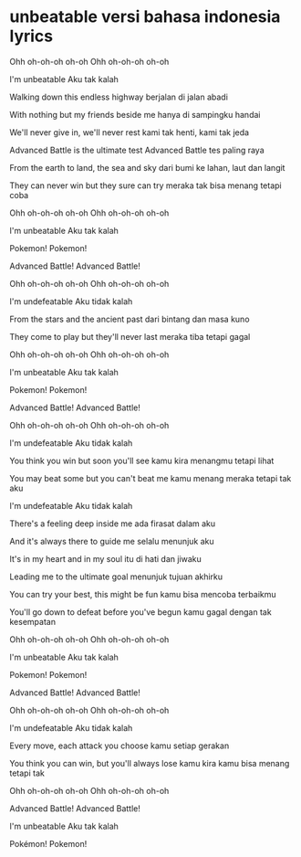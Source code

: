 # unbeatable versi bahasa indonesia lyrics

Ohh oh-oh-oh oh-oh
Ohh oh-oh-oh oh-oh

I'm unbeatable
Aku tak kalah

Walking down this endless highway
berjalan di jalan abadi

With nothing but my friends beside me
hanya di sampingku handai

We'll never give in, we'll never rest
kami tak henti, kami tak jeda

Advanced Battle is the ultimate test
Advanced Battle tes paling raya

From the earth to land, the sea and sky
dari bumi ke lahan, laut dan langit

They can never win but they sure can try
meraka tak bisa menang tetapi coba

Ohh oh-oh-oh oh-oh
Ohh oh-oh-oh oh-oh

I'm unbeatable
Aku tak kalah

Pokemon!
Pokemon!

Advanced Battle!
Advanced Battle!

Ohh oh-oh-oh oh-oh
Ohh oh-oh-oh oh-oh

I'm undefeatable
Aku tidak kalah

From the stars and the ancient past
dari bintang dan masa kuno

They come to play but they'll never last
meraka tiba tetapi gagal

Ohh oh-oh-oh oh-oh
Ohh oh-oh-oh oh-oh

I'm unbeatable
Aku tak kalah

Pokemon!
Pokemon!

Advanced Battle!
Advanced Battle!

Ohh oh-oh-oh oh-oh
Ohh oh-oh-oh oh-oh

I'm undefeatable
Aku tidak kalah

You think you win but soon you'll see
kamu kira menangmu tetapi lihat

You may beat some but you can't beat me
kamu menang meraka tetapi tak aku

I'm undefeatable
Aku tidak kalah

There's a feeling deep inside me
ada firasat dalam aku

And it's always there to guide me
selalu menunjuk aku

It's in my heart and in my soul
itu di hati dan jiwaku

Leading me to the ultimate goal
menunjuk tujuan akhirku

You can try your best, this might be fun
kamu bisa mencoba terbaikmu

You'll go down to defeat before you've begun
kamu gagal dengan tak kesempatan

Ohh oh-oh-oh oh-oh
Ohh oh-oh-oh oh-oh

I'm unbeatable
Aku tak kalah

Pokemon!
Pokemon!

Advanced Battle!
Advanced Battle!

Ohh oh-oh-oh oh-oh
Ohh oh-oh-oh oh-oh

I'm undefeatable
Aku tidak kalah

Every move, each attack you choose
kamu setiap gerakan

You think you can win, but you'll always lose
kamu kira kamu bisa menang tetapi tak

Ohh oh-oh-oh oh-oh
Ohh oh-oh-oh oh-oh

Advanced Battle!
Advanced Battle!

I'm unbeatable
Aku tak kalah

Pokémon!
Pokemon!
